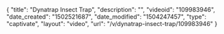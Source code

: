 {
    "title": "Dynatrap Insect Trap",
    "description": "",
    "videoid": "109983946",
    "date_created": "1502521687",
    "date_modified": "1504247457",
    "type": "captivate",
    "layout": "video",
    "url": "\/v\/dynatrap-insect-trap\/109983946"
}